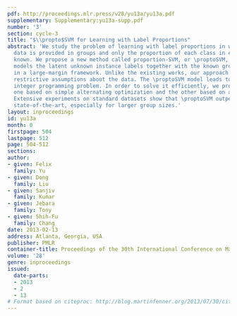 ```yaml
---
pdf: http://proceedings.mlr.press/v28/yu13a/yu13a.pdf
supplementary: Supplementary:yu13a-supp.pdf
number: '3'
section: cycle-3
title: "$\\propto$SVM for Learning with Label Proportions"
abstract: 'We study the problem of learning with label proportions in which the training
  data is provided in groups and only the proportion of each class in each group is
  known. We propose a new method called proportion-SVM, or \proptoSVM, which explicitly
  models the latent unknown instance labels together with the known group label proportions
  in a large-margin framework. Unlike the existing works, our approach avoids making
  restrictive assumptions about the data. The \proptoSVM model leads to a non-convex
  integer programming problem. In order to solve it efficiently, we propose two algorithms:
  one based on simple alternating optimization and the other based on a convex relaxation.
  Extensive experiments on standard datasets show that \proptoSVM outperforms the
  state-of-the-art, especially for larger group sizes.'
layout: inproceedings
id: yu13a
month: 0
firstpage: 504
lastpage: 512
page: 504-512
sections: 
author:
- given: Felix
  family: Yu
- given: Dong
  family: Liu
- given: Sanjiv
  family: Kumar
- given: Jebara
  family: Tony
- given: Shih-Fu
  family: Chang
date: 2013-02-13
address: Atlanta, Georgia, USA
publisher: PMLR
container-title: Proceedings of the 30th International Conference on Machine Learning
volume: '28'
genre: inproceedings
issued:
  date-parts:
  - 2013
  - 2
  - 13
# Format based on citeproc: http://blog.martinfenner.org/2013/07/30/citeproc-yaml-for-bibliographies/
---
```

